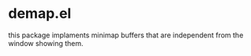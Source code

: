 # demap.el

this package implaments minimap buffers that are independent from the window showing them.

